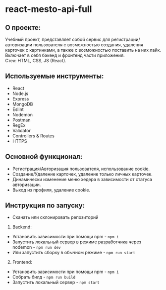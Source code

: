 # **react-mesto-api-full**

## О проекте:
Учебный проект, представляет собой сервис для регистрации/авторизации пользователя с возможностью создания, удаления карточек с картинками, а также с возможностью поставить на них лайк.
Включает в себя бэкенд и фронтенд части приложения.<br>
Стек: HTML, CSS, JS (React).

## Используемые инструменты:
- React
- Node.js
- Express
- MongoDB
- Eslint
- Nodemon
- Postman
- RegEx
- Validator
- Controllers & Routes
- HTTPS

## Основной функционал:
- Регистрация/Авторизация пользователя, использование cookie.
- Создание/Удаление карточек, удаление только личных карточек.
- Динамически изменение меню хедера в зависимости от статуса авторизации.
- Выход из профиля, удаление cookie.

## Инструкция по запуску:
- Скачать или склонировать репозиторий
1. Backend:
- Установить зависимости при помощи npm - `npm i`
- Запустить локальный сервер в режиме разработчика через nodemon - `npm run dev`
- Или запустить сборку в обычном режиме - `npm run start`
2. Frontend:
- Установить зависимости при помощи npm - `npm i`
- Собрать билд - `npm run build`
- Запустить локальный сервер - `npm start`

